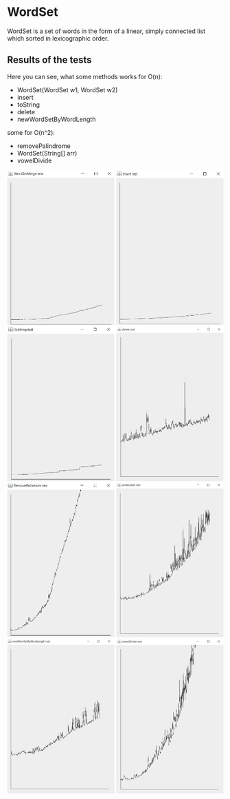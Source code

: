 # WordSet
WordSet is a set of words in the form of a linear, simply connected list which sorted in lexicographic order.

## Results of the tests

Here you can see, what some methods works for O(n):

- WordSet(WordSet w1, WordSet w2)
- insert 
- toString 
- delete 
- newWordSetByWordLength

some for O(n^2): 

- removePalindrome
- WordSet(String[] arr)
- vowelDivide


<img src="https://github.com/chackydude/MyWordSet/raw/master/img/WordSetMerge.jpg" width="250" height="360"/>  <img src="https://github.com/chackydude/MyWordSet/raw/master/img/insert.jpg" width="250" height="360"/>  <img src="https://github.com/chackydude/MyWordSet/raw/master/img/toString.jpg" width="250" height="360"/>  <img src="https://github.com/chackydude/MyWordSet/raw/master/img/delete.jpg" width="250" height="360"/>  <img src="https://github.com/chackydude/MyWordSet/raw/master/img/removePalindrome.jpg" width="250" height="360"/>  <img src="https://github.com/chackydude/MyWordSet/raw/master/img/arrWordSet.png" width="250" height="360"/>  <img src="https://github.com/chackydude/MyWordSet/raw/master/img/newWordSetByWordLength.jpg" width="250" height="360"/>  <img src="https://github.com/chackydude/MyWordSet/raw/master/img/vowelDivide.jpg" width="250" height="360"/>  





